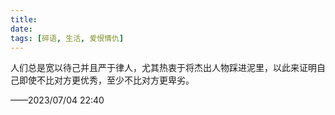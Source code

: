 ```yaml
---
title: 
date: 
tags: [碎语, 生活, 爱恨情仇]
---
```


人们总是宽以待己并且严于律人，尤其热衷于将杰出人物踩进泥里，以此来证明自己即使不比对方更优秀，至少不比对方更卑劣。

——2023/07/04 22:40
